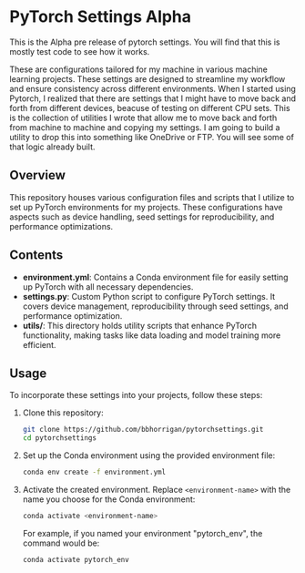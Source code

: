 
# PyTorch Settings Alpha

This is the Alpha pre release of pytorch settings. You will find that this is mostly test code to see how it works.

These are configurations tailored for my machine in various machine learning projects. These settings are designed to streamline my workflow and ensure consistency across different environments.  When I started using Pytorch, I realized that there are settings that I might have to move back and forth from different devices, beacuse of testing on different CPU sets. This is the collection of utilities I wrote that allow me to move back and forth from machine to machine and copying my settings. I am going to build a utility to drop this into something like OneDrive or FTP. You will see some of that logic already built.

## Overview

This repository houses various configuration files and scripts that I utilize to set up PyTorch environments for my projects. These configurations have aspects such as device handling, seed settings for reproducibility, and performance optimizations.

## Contents

- **environment.yml**: Contains a Conda environment file for easily setting up PyTorch with all necessary dependencies.
- **settings.py**: Custom Python script to configure PyTorch settings. It covers device management, reproducibility through seed settings, and performance optimization.
- **utils/**: This directory holds utility scripts that enhance PyTorch functionality, making tasks like data loading and model training more efficient.

## Usage

To incorporate these settings into your projects, follow these steps:

1. Clone this repository:

    ```bash
    git clone https://github.com/bbhorrigan/pytorchsettings.git
    cd pytorchsettings
    ```

2. Set up the Conda environment using the provided environment file:

    ```bash
    conda env create -f environment.yml
    ```

3. Activate the created environment. Replace `<environment-name>` with the name you choose for the Conda environment:

    ```bash
    conda activate <environment-name>
    ```

   For example, if you named your environment "pytorch_env", the command would be:

    ```bash
    conda activate pytorch_env
    ```


